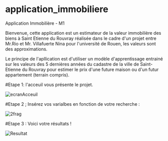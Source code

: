 # application_immobiliere
Application Immobilière - M1

Bienvenue, cette application est un estimateur de la valeur immobilière des biens à Saint Etienne du Rouvray réalisée dans le cadre d\'un projet entre Mr.Rio et Mr. Villafuerte Nina pour l\'université de Rouen, les valeurs sont des approximations.

Le principe de l'apllication est d'utiliser un modèle d'apprentissage entrainé sur les valeurs des 5 dernières années du cadastre de la ville de Saint-Etienne du Rouvray pour estimer le prix d'une future maison ou d'un futur appartement (terrain compris).

#Etape 1: l'acceuil vous présente le projet.

![ecranAcceuil](https://user-images.githubusercontent.com/58706613/211079329-25ed3f9d-7660-4550-b68d-3e04d4c2b232.png)

#Etape 2 ; Insérez vos varialbes en fonction de votre recherche :

![2frag](https://user-images.githubusercontent.com/58706613/211079337-ad1f1834-62df-437a-b9df-3a9b8f2a4b9c.png)


#Etape 3 : Voici votre résultats !

![Resultat](https://user-images.githubusercontent.com/58706613/211079339-8867cee4-7c74-42a5-95e1-00b42cf3bf46.png)
